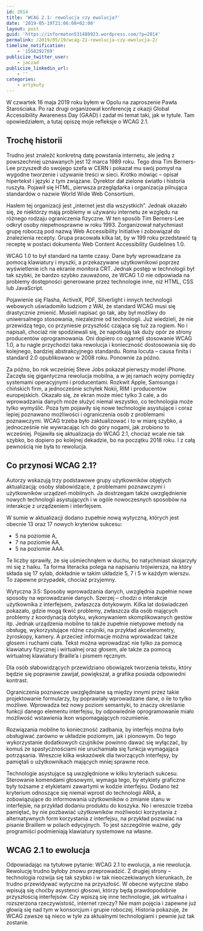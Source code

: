 ```yaml
---
id: 2014
title: 'WCAG 2.1: rewolucja czy ewolucja?'
date: '2019-05-19T21:06:08+02:00'
layout: post
guid: 'https://informaton531488923.wordpress.com/?p=2014'
permalink: /2019/05/19/wcag-21-rewolucja-czy-ewolucja-2/
timeline_notification:
    - '1558292769'
publicize_twitter_user:
    - jaczad
publicize_linkedin_url:
    - ''
categories:
    - artykuły
---
```


W czwartek 16 maja 2019 roku byłem w Opolu na zaproszenie Pawła Starościaka. Po raz drugi organizował konferencję z okazji Global Accessibility Awareness Day (GAAD) i zadał mi temat taki, jak w tytule. Tam opowiedziałem, a tutaj opiszę moje refleksje o WCAG 2.1.

## Trochę historii

Trudno jest znaleźć konkretną datę powstania internetu, ale jedną z powszechniej uznawanych jest 12 marca 1989 roku. Tego dnia Tim Berners-Lee przyszedł do swojego szefa w CERN i pokazał mu swój pomysł na wygodne tworzenie i używanie treści w sieci. Krótko mówiąc – opisał hipertekst i języki z tym związane. Dyrektor dał zielone światło i historia ruszyła. Pojawił się HTML, pierwsza przeglądarka i organizacja pilnująca standardów o nazwie World Wide Web Consortium.

Hasłem tej organizacji jest „internet jest dla wszystkich”. Jednak okazało się, że niektórzy mają problemy w używaniu internetu ze względu na różnego rodzaju ograniczenia fizyczne. W ten sposób Tim Berners-Lee odkrył osoby niepełnosprawne w roku 1993. Zorganizował natychmiast grupę roboczą pod nazwą Web Accessibility Initiative i zobowiązał do znalezienia recepty. Grupa pracowała kilka lat, by w 199 roku przedstawić tą receptę w postaci dokumentu Web Content Accessibility Guidelines 1.0.

WCAG 1.0 to był standard na tamte czasy. Dane były wprowadzane za pomocą klawiatury i myszki, a przekazywane użytkownikowi poprzez wyświetlenie ich na ekranie monitora CRT. Jednak postęp w technologii był tak szybki, że bardzo szybko zauważono, że WCAG 1.0 nie odpowiada na problemy dostępności generowane przez technologie inne, niż HTML, CSS lub JavaScript.

Pojawienie się Flasha, ActiveX, PDF, Silverlight i innych technologii webowych uświadomiło ludziom z WAI, że standard WCAG musi się drastycznie zmienić. Musieli napisać go tak, aby był możliwy do uniwersalnego stosowania, niezależnie od technologii. Już wiedzieli, że nie przewidzą tego, co przyniesie przyszłość czająca się tuż za rogiem. No i napisali, chociaż nie spodziewali się, że napotkają tak duży opór ze strony producentów oprogramowania. Oni dopiero co ogarnęli stosowanie WCAG 1.0, a tu nagle przychodzi taka rewolucja i konieczność dostosowania się do kolejnego, bardziej abstrakcyjnego standardu. Roma locuta – causa finita i standard 2.0 opublikowano w 2008 roku. Ponownie za późno.

Za późno, bo rok wcześniej Steve Jobs pokazał pierwszy model iPhone. Zaczęła się gigantyczna rewolucja mobilna, a w jej ramach wojny pomiędzy systemami operacyjnymi i producentami. Rozkwit Apple, Samsunga i chińskich firm, a jednocześnie schyłek Nokii, RIM i producentów europejskich. Okazało się, że ekran może mieć tylko 3 cale, a do wprowadzania danych może służyć niemal wszystko, co technologia może tylko wymyślić. Poza tym pojawiły się nowe technologie asystujące i coraz lepiej poznawano możliwości i ograniczenia osób z problemami poznawczymi. WCAG trzeba było zaktualizować i to w miarę szybko, a jednocześnie nie wywracając ich do góry nogami, jak zrobiono to wcześniej. Pojawiła się aktualizacja do WCAG 2.1, chociaż wcale nie tak szybko, bo dopiero po kolejnej dekadzie, bo na początku 2018 roku. I z całą pewnością nie była to rewolucja.

## Co przynosi WCAG 2.1?

Autorzy wskazują trzy podstawowe grupy użytkowników objętych aktualizacją: osoby słabowidzące, z problemami poznawczymi i użytkowników urządzeń mobilnych. Ja dostrzegam także uwzględnienie nowych technologii asystujących i w ogóle nowoczesnych sposobów na interakcje z urządzeniem i interfejsem.

W sumie w aktualizacji dodano zupełnie nową wytyczną, których jest obecnie 13 oraz 17 nowych kryteriów sukcesu:

- 5 na poziomie A,
- 7 na poziomie AA,
- 5 na poziomie AAA.

Te liczby sprawiły, że się uśmiechnąłem w duchu, bo natychmiast skojarzyły mi się z haiku. Ta forma literacka polega na napisaniu trójwiersza, na który składa się 17 sylab, dokładnie w takim układzie 5, 7 i 5 w każdym wierszu. To zapewne przypadek, chociaż przyjemny.

Wytyczna 3.5: Sposoby wprowadzania danych, uwzględnia zupełnie nowe sposoby na wprowadzanie danych. Szerzej – chodzi o interakcje użytkownika z interfejsem, zwłaszcza dotykowym. Kilka lat doświadczeń pokazało, gdzie mogą tkwić problemy, zwłaszcza dla osób mających problemy z koordynacją dotyku, wykonywaniem skomplikowanych gestów itp. Jednak urządzenia mobilne to także zupełnie nietypowe metody na obsługę, wykorzystujące różne czujniki, na przykład akcelerometry, żyroskopy, kamery. A przecież informacje można wprowadzać także głosem i ruchami ciała. Tekst można wprowadzać nie tylko za pomocą klawiatury fizycznej i wirtualnej oraz głosem, ale także za pomocą wirtualnej klawiatury Braille’a i pismem ręcznym.

Dla osób słabowidzących przewidziano obowiązek tworzenia tekstu, który będzie się poprawnie zawijał, powiększał, a grafika posiada odpowiedni kontrast.

Ograniczenia poznawcze uwzględniane są między innymi przez takie projektowanie formularzy, by poprawiały wprowadzane dane, o ile to tylko możliwe. Wprowadza też nowy poziom semantyki, to znaczy określanie funkcji danego elementu interfejsu, by odpowiednie oprogramowanie miało możliwość wstawienia ikon wspomagających rozumienie.

Rozwiązania mobilne to konieczność zadbania, by interfejs można było obsługiwać zarówno w układzie poziomym, jak i pionowym. Do tego wykorzystanie dodatkowych czujników powinno dawać się wyłączać, by komuś ze spastycznościami nie uruchamiała się funkcja wymagająca potrząsania. Wreszcie kilka wskazówek dla tworzących interfejsy, by pamiętali o użytkownikach mających mniej sprawne rece.

Technologie asystujące są uwzględnione w kilku kryteriach sukcesu. Sterowanie komendami głosowymi, wymaga tego, by etykiety graficzne były tożsame z etykietami zawartymi w kodzie interfejsu. Dodano też kryterium odnoszące się niemal wprost do technologii ARIA, a zobowiązujące do informowania użytkowników o zmianie stanu w interfejsie, na przykład dodaniu produktu do koszyka. No i wreszcie trzeba pamiętać, by nie pozbawiać użytkowników możliwości korzystania z alternatywnych form korzystania z interfejsu, na przykład pozwalać na pisanie Braillem w polach edycyjnych. To jest szczególnie ważne, gdy programiści podmieniają klawiatury systemowe na własne.

## WCAG 2.1 to ewolucja

Odpowiadając na tytułowe pytanie: WCAG 2.1 to ewolucja, a nie rewolucja. Rewolucję trudno byłoby znowu przeprowadzić. Z drugiej strony – technologia rozwija się tak szybko i w tak nieoczekiwanych kierunkach, że trudno przewidywać wytyczne na przyszłość. W obecne wytyczne słabo wpisują się choćby asystenci głosowi, którzy będą prawdopodobnie przyszłością interfejsów. Czy wpiszą się inne technologie, jak wirtualna i rozszerzona rzeczywistość, internet rzeczy? Nie mam pojęcia i zapewne już głowią się nad tym w konsorcjum i grupie roboczej. Historia pokazuje, że WCAG zawsze są nieco w tyle za aktualnymi technologiami i pewnie już tak zostanie.